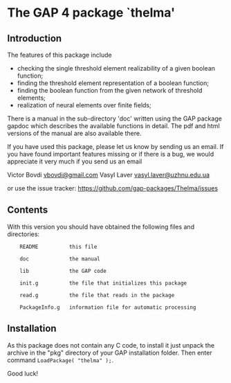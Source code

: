 
The GAP 4 package `thelma'
==================================

Introduction
------------

The features of this package include

  - checking the single threshold element realizability of a given boolean function;
  - finding the threshold element representation of a boolean function;
  - finding the boolean function from the given network of threshold elements;
  - realization of neural elements over finite fields;
         
There is a manual in the sub-directory 'doc' written using the GAP package
gapdoc which describes the available functions in detail. The pdf and html
versions of the manual are also available there.


If you have used this package, please let us know by sending
us an email.  If you  have found important features missing or if there is a
bug, we would appreciate it very much if you send us an email 

Victor Bovdi   <vbovdi@gmail.com>
Vasyl Laver     <vasyl.laver@uzhnu.edu.ua>

or use the issue tracker: <https://github.com/gap-packages/Thelma/issues>

Contents
--------
With this version you should have obtained the following files and
directories:

        README          this file

        doc             the manual
    
        lib             the GAP code

        init.g          the file that initializes this package

        read.g          the file that reads in the package     

        PackageInfo.g   information file for automatic processing

Installation
------------

As this package does not contain any C code, to install it just unpack the archive in the "pkg" directory of your
GAP installation folder. Then enter command `LoadPackage( "thelma" );`.

Good luck!
